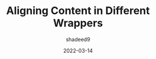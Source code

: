 ---
author: shadeed9
date: 2022-03-14
tags:
  - html
  - css
target_url: https://ishadeed.com/article/aligning-content-different-wrappers/
title: Aligning Content in Different Wrappers
---